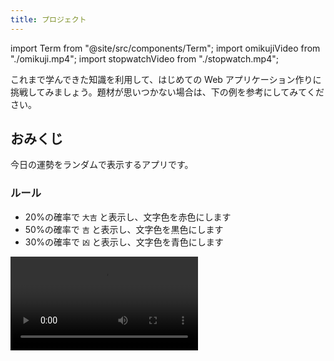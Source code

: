 ```yaml
---
title: プロジェクト
---
```


import Term from "@site/src/components/Term";
import omikujiVideo from "./omikuji.mp4";
import stopwatchVideo from "./stopwatch.mp4";

これまで学んできた知識を利用して、はじめての Web アプリケーション作りに挑戦してみましょう。題材が思いつかない場合は、下の例を参考にしてみてください。

## おみくじ

今日の運勢をランダムで表示するアプリです。

### ルール

- 20%の確率で `大吉` と表示し、文字色を赤色にします
- 50%の確率で `吉` と表示し、文字色を黒色にします
- 30%の確率で `凶` と表示し、文字色を青色にします

<video src={omikujiVideo} controls />

### ヒント

- `Math.random` <Term type="javascriptFunction">関数</Term>は、呼び出すたびに変わる 0 以上 1 未満の一様乱数を<Term type="javascriptReturn">返し</Term>ます。

```javascript
document.write(Math.random()); // 0.8924949384481442
```

- 発生させた乱数を<Term type="javascriptVariable">変数</Term>に保存しておきましょう。この乱数は `[0, 1)` の一様分布に従うので、例えば `[0, 0.2)` に含まれる確率は 20% になります。

```javascript
let r = Math.random();
if (r < 0.2) {
  // 20%の確率で実行される
} else if (条件式2) {
  // 50%の確率で実行される
} else {
  // 30%の確率で実行される
}
```

- クリックするためのボタンと、テキストを表示して色を変えるための `div` <Term type="element">要素</Term>の両方を <Term type="javascript">JavaScript</Term> から取得してみましょう。

```html title="index.html"
<button id="omikuji-button" type="button">おみくじを引く</button>
<div id="result"></div>
```

```javascript title="script.js"
let omikujiButton = document.getElementById("omikuji-button");
let result = document.getElementById("result");

function omikuji() {
  result.textContent = "結果";
}
omikujiButton.onclick = omikuji;
```

## ストップウォッチ

シンプルなストップウォッチです。おみくじの課題より難易度が高いです。

### ルール

- `スタート` ボタンをクリックすると、時刻の数え上げが開始されます
- 1 秒ごとに表示される数値が更新されます

<video src={stopwatchVideo} controls />

### ヒント

- `setInterval` <Term type="javascriptFunction">関数</Term>は<Term type="javascriptParameter">引数</Term>をふたつ (`func`, `delay`)とり、`func` は<Term type="javascriptValue">値</Term>としての<Term type="javascriptFunction">関数</Term>、`delay` は整数です。`setInterval` は、 `func` に指定された<Term type="javascriptFunction">関数</Term>を `delay` ミリ秒の間隔で定期的に実行します。

```javascript
function greet() {
  document.write("<p>Hello World</p>");
}

setInterval(greet, 1000);
```

このコードを実行すると、1 秒ずつ画面に `<p>Hello World</p>` が書き加えられていきます。

- ボタン<Term type="element">要素</Term>がクリックされたら `setInterval` <Term type="javascriptFunction">関数</Term>を実行し、タイマーを開始しましょう。

```javascript
function start() {
  setInterval(関数名, 1000);
}

let startButton = document.getElementById("start-button");
startButton.onclick = start;
```

- 時刻は常に <Term type="javascript">JavaScript</Term> の<Term type="javascriptVariable">変数</Term>として保持しておくと扱いやすくなります。

```javascript
let time = 0;

function tick() {
  time = time + 1;
}
```

- (発展) ストップボタンを作りたい場合は、 `setInterval` <Term type="javascriptFunction">関数</Term>の<Term type="javascriptReturnValue">戻り値</Term>を利用しましょう。 `setInterval` の<Term type="javascriptReturnValue">戻り値</Term>は整数で、`clearInterval` にこの<Term type="javascriptValue">値</Term>を<Term type="javascriptPass">渡す</Term>と、動作中のタイマーを解除することができます。

```javascript
let timerId;

function start() {
  timerId = setInterval(関数名, 1000);
}

function stop() {
  clearInterval(timerId);
}

let startButton = document.getElementById("start-button");
let stopButton = document.getElementById("stop-button");
startButton.onclick = start;
stopButton.onclick = stop;
```
